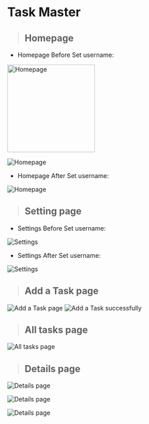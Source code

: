 # Task Master

> ## Homepage

* Homepage Before Set username:
<img src="screenshots/homeBeforeSetName.png" alt="Homepage" width="200"/>

![Homepage](screenshots/homeBeforeSetName.png)

* Homepage After Set username:

![Homepage](screenshots/homeAfterSetName.png)

> ## Setting page

* Settings Before Set username:

![Settings](screenshots/settingBeforeSave.png)

* Settings After Set username:
  
![Settings](screenshots/settingAfterSave.png)

> ## Add a Task page

![Add a Task page](screenshots/2.png)
![Add a Task successfully](screenshots/3.png)

> ## All tasks page

![All tasks page](screenshots/4.png)

> ## Details page
![Details page](screenshots/details1.png)

![Details page](screenshots/details2.png)

![Details page](screenshots/details3.png)

